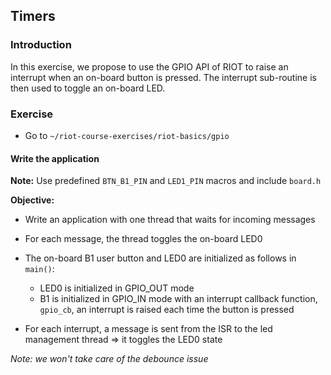 ## Timers

### Introduction

In this exercise, we propose to use the GPIO API of RIOT to raise an
interrupt when an on-board button is pressed. The interrupt sub-routine is then
used to toggle an on-board LED.

### Exercise

- Go to `~/riot-course-exercises/riot-basics/gpio`

#### Write the application

**Note:** Use predefined `BTN_B1_PIN` and `LED1_PIN` macros and include `board.h`

**Objective:**

- Write an application with one thread that waits for incoming messages

- For each message, the thread toggles the on-board LED0

- The on-board B1 user button and LED0 are initialized as follows in `main()`:
  - LED0 is initialized in GPIO_OUT mode
  - B1 is initialized in GPIO_IN mode with an interrupt callback function,
    `gpio_cb`, an interrupt is raised each time the button is pressed

- For each interrupt, a message is sent from the ISR to the led management
  thread &#x21d2; it toggles the LED0 state

_Note: we won't take care of the debounce issue_
